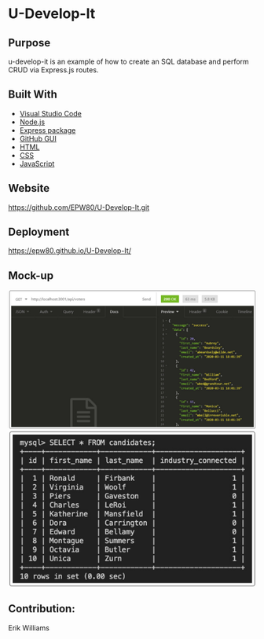 # U-Develop-It

## Purpose
u-develop-it is an example of how to create an SQL database and perform CRUD via Express.js routes.

## Built With
- [Visual Studio Code](https://code.visualstudio.com/)
- [Node.js](https://nodejs.org/en/)
- [Express package](https://www.npmjs.com/package/express)
- [GitHub GUI](https://desktop.github.com/)
- [HTML](https://developer.mozilla.org/en-US/docs/Learn/Getting_started_with_the_web/HTML_basics)
- [CSS](https://www.w3schools.com/css/)
- [JavaScript](https://www.javascript.com/)

## Website
https://github.com/EPW80/U-Develop-It.git


## Deployment
https://epw80.github.io/U-Develop-It/

## Mock-up

![U-Develop-It: Erik Williams](/images/udevelopit.png)
![U-Develop-It: Erik Williams](/images/udevelopit2.png)

## Contribution:
Erik Williams


